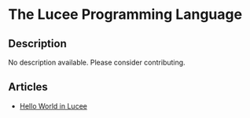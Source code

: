 # The Lucee Programming Language

## Description

No description available. Please consider contributing.

## Articles

- [Hello World in Lucee](https://sampleprograms.io/projects/hello-world/lucee)
